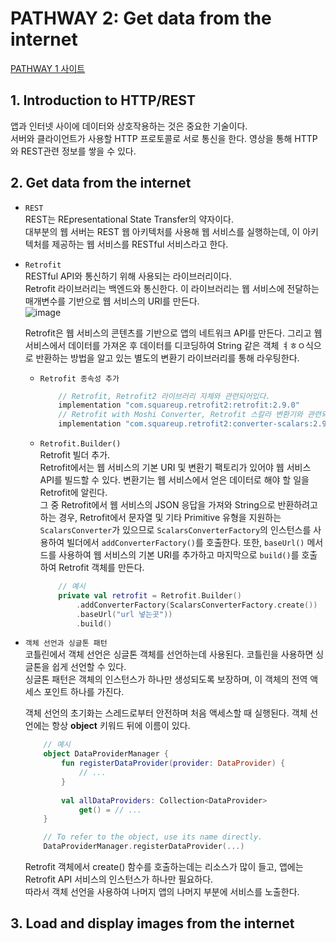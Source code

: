 # PATHWAY 2: Get data from the internet
[PATHWAY 1 사이트](https://developer.android.com/courses/pathways/android-basics-kotlin-unit-4-pathway-2)

## 1. Introduction to HTTP/REST
앱과 인터넷 사이에 데이터와 상호작용하는 것은 중요한 기술이다.</br>
서버와 클라이언트가 사용할 HTTP 프로토콜로 서로 통신을 한다. 영상을 통해 HTTP와 REST관련 정보를 쌓을 수 있다.

## 2. Get data from the internet

- `REST`</br>
    REST는 REpresentational State Transfer의 약자이다.</br>
    대부분의 웹 서버는 REST 웹 아키텍처를 사용해 웹 서비스를 실행하는데, 이 아키텍처를 제공하는 웹 서비스를 RESTful 서비스라고 한다.

- `Retrofit`</br>
    RESTful API와 통신하기 위해 사용되는 라이브러리이다.</br>
    Retrofit 라이브러리는 백엔드와 통신한다. 이 라이브러리는 웹 서비스에 전달하는 매개변수를 기반으로 웹 서비스의 URI를 만든다.</br>
    ![image](https://user-images.githubusercontent.com/52282493/137473481-dd0fc6ce-b4c5-4df0-b7ce-56b9d8a8e634.png)

    Retrofit은 웹 서비스의 콘텐츠를 기반으로 앱의 네트워크 API를 만든다. 그리고 웹 서비스에서 데이터를 가져온 후 데이터를 디코딩하여 String 같은 객체 ㅕㅎㅇ식으로 반환하는 방법을 알고 있는 별도의 변환기 라이브러리를 통해 라우팅한다.

    - `Retrofit 종속성 추가`</br>
        ```groovy
            // Retrofit, Retrofit2 라이브러리 자체와 관련되어있다.
            implementation "com.squareup.retrofit2:retrofit:2.9.0"
            // Retrofit with Moshi Converter, Retrofit 스칼라 변환기와 관련되어있다. JSON 결과를  String으로 반환할 수 있다.
            implementation "com.squareup.retrofit2:converter-scalars:2.9.0"
        ```

    - `Retrofit.Builder()`</br>
        Retrofit 빌더 추가.</br>
        Retrofit에서는 웹 서비스의 기본 URI 및 변환기 팩토리가 있어야 웹 서비스 API를 빌드할 수 있다. 변환기는 웹 서비스에서 얻은 데이터로 해야 할 일을 Retrofit에 알린다.</br>
        그 중 Retrofit에서 웹 서비스의 JSON 응답을 가져와 String으로 반환하려고 하는 경우, Retrofit에서 문자열 및 기타 Primitive 유형을 지원하는 `ScalarsConverter`가 있으므로 `ScalarsConverterFactory`의 인스턴스를 사용하여 빌더에서 `addConverterFactory()`를 호출한다. 또한, `baseUrl()` 메서드를 사용하여 웹 서비스의 기본 URI를 추가하고 마지막으로 `build()`를 호출하여 Retrofit 객체를 만든다.</br>

        ```kotlin
            // 예시
            private val retrofit = Retrofit.Builder()
                .addConverterFactory(ScalarsConverterFactory.create())
                .baseUrl("url 넣는곳"))
                .build()
        ```

- `객체 선언과 싱글톤 패턴`</br>
    코틀린에서 객체 선언은 싱글톤 객체를 선언하는데 사용된다. 코틀린을 사용하면 싱글톤을 쉽게 선언할 수 있다.</br>
    싱글톤 패턴은 객체의 인스턴스가 하나만 생성되도록 보장하며, 이 객체의 전역 액세스 포인트 하나를 가진다.

    객체 선언의 초기화는 스레드로부터 안전하며 처음 액세스할 때 실행된다. 객체 선언에는 항상 **object** 키워드 뒤에 이름이 있다.</br>
    ```kotlin
        // 예시
        object DataProviderManager {
            fun registerDataProvider(provider: DataProvider) {
                // ...
            }
        ​
            val allDataProviders: Collection<DataProvider>
                get() = // ...
        }

        // To refer to the object, use its name directly.
        DataProviderManager.registerDataProvider(...)
    ```

    Retrofit 객체에서 create() 함수를 호출하는데는 리소스가 많이 들고, 앱에는 Retrofit API 서비스의 인스턴스가 하나만 필요하다.</br>
    따라서 객체 선언을 사용하여 나머지 앱의 나머지 부분에 서비스를 노출한다.


## 3. Load and display images from the internet